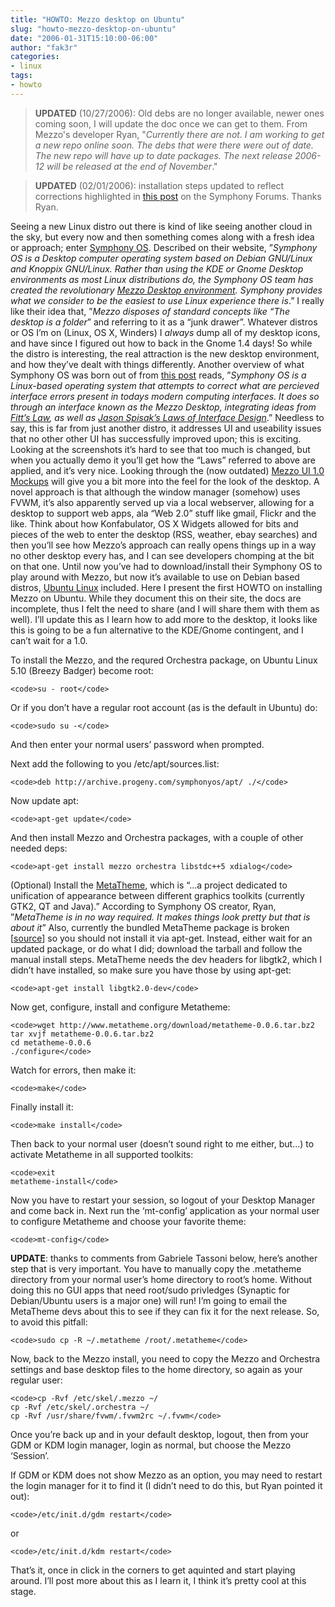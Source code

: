 ```yaml
---
title: "HOWTO: Mezzo desktop on Ubuntu"
slug: "howto-mezzo-desktop-on-ubuntu"
date: "2006-01-31T15:10:00-06:00"
author: "fak3r"
categories:
- linux
tags:
- howto
---
```


> **UPDATED** (10/27/2006): Old debs are no longer available, newer ones coming soon, I will update the doc once we can get to them. From Mezzo's developer Ryan, "_Currently there are not. I am working to get a new repo online soon. The debs that were there were out of date. The new repo will have up to date packages. The next release 2006-12 will be released at the end of November_."




> **UPDATED** (02/01/2006): installation steps updated to reflect corrections highlighted in [this post](http://www.symphonyos.com/forum/index.php?showtopic=662&view=findpost&p=3814) on the Symphony Forums. Thanks Ryan.



Seeing a new Linux distro out there is kind of like seeing another cloud in the sky, but every now and then something comes along with a fresh idea or approach; enter [Symphony OS](http://www.symphonyos.com/). Described on their website, ”_Symphony OS is a Desktop computer operating system based on Debian GNU/Linux and Knoppix GNU/Linux. Rather than using the KDE or Gnome Desktop environments as most Linux distributions do, the Symphony OS team has created the revolutionary [Mezzo Desktop environment](http://www.symphonyos.com/mezzo.html). Symphony provides what we consider to be the easiest to use Linux experience there is_.” I really like their idea that, ”_Mezzo disposes of standard concepts like “The desktop is a folder_” and referring to it as a “junk drawer”. Whatever distros or OS I’m on (Linux, OS X, Winders) I _always_ dump all of my desktop icons, and have since I figured out how to back in the Gnome 1.4 days! So while the distro is interesting, the real attraction is the new desktop environment, and how they’ve dealt with things differently. Another overview of what Symphony OS was born out of from [this post](http://www.squidoo.com/symphonyos/) reads, ”_Symphony OS is a Linux-based operating system that attempts to correct what are percieved interface errors present in todays modern computing interfaces. It does so through an interface known as the Mezzo Desktop, integrating ideas from [Fitt’s Law](http://ei.cs.vt.edu/~cs5724/g1/), as well as [Jason Spisak’s Laws of Interface Design](http://www.symphonyos.com/laws.html)_.” Needless to say, this is far from just another distro, it addresses UI and useability issues that no other other UI has successfully improved upon; this is exciting. Looking at the screenshots it’s hard to see that too much is changed, but when you actually demo it you’ll get how the “Laws” referred to above are applied, and it’s very nice. Looking through the (now outdated) [Mezzo UI 1.0 Mockups](http://homepage.mac.com/jasonspisak/Mezzo/PhotoAlbum4.html) will give you a bit more into the feel for the look of the desktop. A novel approach is that although the window manager (somehow) uses FVWM, it’s also apparently served up via a local webserver, allowing for a desktop to support web apps, ala “Web 2.0” stuff like gmail, Flickr and the like. Think about how Konfabulator, OS X Widgets allowed for bits and pieces of the web to enter the desktop (RSS, weather, ebay searches) and then you’ll see how Mezzo’s approach can really opens things up in a way no other desktop every has, and I can see developers chomping at the bit on that one. Until now you’ve had to download/install their Symphony OS to play around with Mezzo, but now it’s available to use on Debian based distros, [Ubuntu Linux](http://ubuntulinux.org/) included. Here I present the first HOWTO on installing Mezzo on Ubuntu. While they document this on their site, the docs are incomplete, thus I felt the need to share (and I will share them with them as well). I’ll update this as I learn how to add more to the desktop, it looks like this is going to be a fun alternative to the KDE/Gnome contingent, and I can’t wait for a 1.0.




To install the Mezzo, and the requred Orchestra package, on Ubuntu Linux 5.10 (Breezy Badger) become root:

    
    <code>su - root</code>


Or if you don’t have a regular root account (as is the default in Ubuntu) do:

    
    <code>sudo su -</code>


And then enter your normal users’ password when prompted.

Next add the following to you /etc/apt/sources.list:

    
    <code>deb http://archive.progeny.com/symphonyos/apt/ ./</code>


Now update apt:

    
    <code>apt-get update</code>


And then install Mezzo and Orchestra packages, with a couple of other needed deps:

    
    <code>apt-get install mezzo orchestra libstdc++5 xdialog</code>


(Optional) Install the [MetaTheme](http://www.metatheme.org/), which is “…a project dedicated to unification of appearance between different graphics toolkits (currently GTK2, QT and Java).” According to Symphony OS creator, Ryan, ”_MetaTheme is in no way required. It makes things look pretty but that is about it_” Also, currently the bundled MetaTheme package is broken [[source](http://www.symphonyos.com/forum/index.php?showtopic=662&view=findpost&p=3813)] so you should not install it via apt-get. Instead, either wait for an updated package, or do what I did; download the tarball and follow the manual install steps. MetaTheme needs the dev headers for libgtk2, which I didn’t have installed, so make sure you have those by using apt-get:

    
    <code>apt-get install libgtk2.0-dev</code>


Now get, configure, install and configure Metatheme:

    
    <code>wget http://www.metatheme.org/download/metatheme-0.0.6.tar.bz2
    tar xvjf metatheme-0.0.6.tar.bz2
    cd metatheme-0.0.6
    ./configure</code>


Watch for errors, then make it:

    
    <code>make</code>


Finally install it:

    
    <code>make install</code>


Then back to your normal user (doesn’t sound right to me either, but…) to activate Metatheme in all supported toolkits:

    
    <code>exit
    metatheme-install</code>


Now you have to restart your session, so logout of your Desktop Manager and come back in. Next run the ‘mt-config’ application as your normal user to configure Metatheme and choose your favorite theme:

    
    <code>mt-config</code>






**UPDATE**: thanks to comments from Gabriele Tassoni below, here’s another step that is very important. You have to manually copy the .metatheme directory from your normal user’s home directory to root’s home. Without doing this no GUI apps that need root/sudo privledges (Synaptic for Debian/Ubuntu users is a major one) will run! I’m going to email the MetaTheme devs about this to see if they can fix it for the next release. So, to avoid this pitfall:

    
    <code>sudo cp -R ~/.metatheme /root/.metatheme</code>


Now, back to the Mezzo install, you need to copy the Mezzo and Orchestra settings and base desktop files to the home directory, so again as your regular user:

    
    <code>cp -Rvf /etc/skel/.mezzo ~/
    cp -Rvf /etc/skel/.orchestra ~/
    cp -Rvf /usr/share/fvwm/.fvwm2rc ~/.fvwm</code>


Once you’re back up and in your default desktop, logout, then from your GDM or KDM login manager, login as normal, but choose the Mezzo ‘Session’.

If GDM or KDM does not show Mezzo as an option, you may need to restart the login manager for it to find it (I didn’t need to do this, but Ryan pointed it out):

    
    <code>/etc/init.d/gdm restart</code>


or

    
    <code>/etc/init.d/kdm restart</code>


That’s it, once in click in the corners to get aquinted and start playing around. I’ll post more about this as I learn it, I think it’s pretty cool at this stage.

